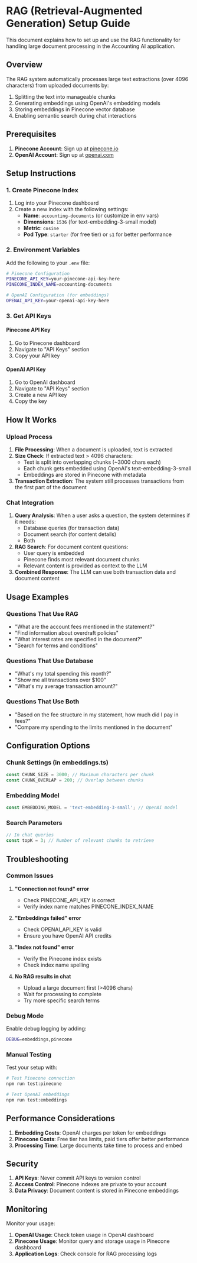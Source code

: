 # RAG (Retrieval-Augmented Generation) Setup Guide

This document explains how to set up and use the RAG functionality for handling large document processing in the Accounting AI application.

## Overview

The RAG system automatically processes large text extractions (over 4096 characters) from uploaded documents by:
1. Splitting the text into manageable chunks
2. Generating embeddings using OpenAI's embedding models
3. Storing embeddings in Pinecone vector database
4. Enabling semantic search during chat interactions

## Prerequisites

1. **Pinecone Account**: Sign up at [pinecone.io](https://pinecone.io)
2. **OpenAI Account**: Sign up at [openai.com](https://openai.com)

## Setup Instructions

### 1. Create Pinecone Index

1. Log into your Pinecone dashboard
2. Create a new index with the following settings:
   - **Name**: `accounting-documents` (or customize in env vars)
   - **Dimensions**: `1536` (for text-embedding-3-small model)
   - **Metric**: `cosine`
   - **Pod Type**: `starter` (for free tier) or `s1` for better performance

### 2. Environment Variables

Add the following to your `.env` file:

```bash
# Pinecone Configuration
PINECONE_API_KEY=your-pinecone-api-key-here
PINECONE_INDEX_NAME=accounting-documents

# OpenAI Configuration (for embeddings)
OPENAI_API_KEY=your-openai-api-key-here
```

### 3. Get API Keys

#### Pinecone API Key
1. Go to Pinecone dashboard
2. Navigate to "API Keys" section
3. Copy your API key

#### OpenAI API Key
1. Go to OpenAI dashboard
2. Navigate to "API Keys" section
3. Create a new API key
4. Copy the key

## How It Works

### Upload Process

1. **File Processing**: When a document is uploaded, text is extracted
2. **Size Check**: If extracted text > 4096 characters:
   - Text is split into overlapping chunks (~3000 chars each)
   - Each chunk gets embedded using OpenAI's text-embedding-3-small
   - Embeddings are stored in Pinecone with metadata
3. **Transaction Extraction**: The system still processes transactions from the first part of the document

### Chat Integration

1. **Query Analysis**: When a user asks a question, the system determines if it needs:
   - Database queries (for transaction data)
   - Document search (for content details)
   - Both
2. **RAG Search**: For document content questions:
   - User query is embedded
   - Pinecone finds most relevant document chunks
   - Relevant content is provided as context to the LLM
3. **Combined Response**: The LLM can use both transaction data and document content

## Usage Examples

### Questions That Use RAG
- "What are the account fees mentioned in the statement?"
- "Find information about overdraft policies"
- "What interest rates are specified in the document?"
- "Search for terms and conditions"

### Questions That Use Database
- "What's my total spending this month?"
- "Show me all transactions over $100"
- "What's my average transaction amount?"

### Questions That Use Both
- "Based on the fee structure in my statement, how much did I pay in fees?"
- "Compare my spending to the limits mentioned in the document"

## Configuration Options

### Chunk Settings (in embeddings.ts)
```typescript
const CHUNK_SIZE = 3000; // Maximum characters per chunk
const CHUNK_OVERLAP = 200; // Overlap between chunks
```

### Embedding Model
```typescript
const EMBEDDING_MODEL = 'text-embedding-3-small'; // OpenAI model
```

### Search Parameters
```typescript
// In chat queries
const topK = 3; // Number of relevant chunks to retrieve
```

## Troubleshooting

### Common Issues

1. **"Connection not found" error**
   - Check PINECONE_API_KEY is correct
   - Verify index name matches PINECONE_INDEX_NAME

2. **"Embeddings failed" error**
   - Check OPENAI_API_KEY is valid
   - Ensure you have OpenAI API credits

3. **"Index not found" error**
   - Verify the Pinecone index exists
   - Check index name spelling

4. **No RAG results in chat**
   - Upload a large document first (>4096 chars)
   - Wait for processing to complete
   - Try more specific search terms

### Debug Mode

Enable debug logging by adding:
```bash
DEBUG=embeddings,pinecone
```

### Manual Testing

Test your setup with:
```bash
# Test Pinecone connection
npm run test:pinecone

# Test OpenAI embeddings
npm run test:embeddings
```

## Performance Considerations

1. **Embedding Costs**: OpenAI charges per token for embeddings
2. **Pinecone Costs**: Free tier has limits, paid tiers offer better performance
3. **Processing Time**: Large documents take time to process and embed

## Security

1. **API Keys**: Never commit API keys to version control
2. **Access Control**: Pinecone indexes are private to your account
3. **Data Privacy**: Document content is stored in Pinecone embeddings

## Monitoring

Monitor your usage:
1. **OpenAI Usage**: Check token usage in OpenAI dashboard
2. **Pinecone Usage**: Monitor query and storage usage in Pinecone dashboard
3. **Application Logs**: Check console for RAG processing logs
